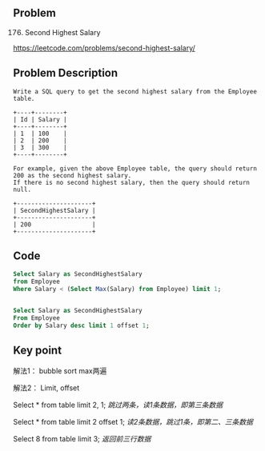 ## Problem
176. Second Highest Salary

https://leetcode.com/problems/second-highest-salary/

## Problem Description

```
Write a SQL query to get the second highest salary from the Employee table.

+----+--------+
| Id | Salary |
+----+--------+
| 1  | 100    |
| 2  | 200    |
| 3  | 300    |
+----+--------+

For example, given the above Employee table, the query should return 200 as the second highest salary. 
If there is no second highest salary, then the query should return null.

+---------------------+
| SecondHighestSalary |
+---------------------+
| 200                 |
+---------------------+

```

## Code

``` sql
Select Salary as SecondHighestSalary
from Employee
Where Salary < (Select Max(Salary) from Employee) limit 1;

```

``` sql

Select Salary as SecondHighestSalary
From Employee
Order by Salary desc limit 1 offset 1;

```

## Key point
解法1：
bubble sort
max两遍

解法2：
Limit, offset

Select * from table limit 2, 1; *跳过两条，读1条数据，即第三条数据*

Select * from table limit 2 offset 1; *读2条数据，跳过1条，即第二、三条数据*

Select 8 from table limit 3; *返回前三行数据*
